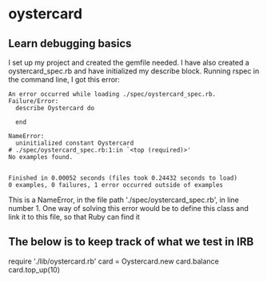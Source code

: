 # oystercard

## Learn debugging basics

I set up my project and created the gemfile needed. I have also created a oystercard_spec.rb and have initialized my describe block. Running rspec in the command line, I got this error:

```
An error occurred while loading ./spec/oystercard_spec.rb.
Failure/Error:
  describe Oystercard do
  
  end

NameError:
  uninitialized constant Oystercard
# ./spec/oystercard_spec.rb:1:in `<top (required)>'
No examples found.


Finished in 0.00052 seconds (files took 0.24432 seconds to load)
0 examples, 0 failures, 1 error occurred outside of examples
```
This is a NameError, in the file path './spec/oystercard_spec.rb', in line number 1.
One way of solving this error would be to define this class and link it to this file, so that Ruby can find it


## The below is to keep track of what we test in IRB
require './lib/oystercard.rb'
card = Oystercard.new
card.balance
card.top_up(10)
